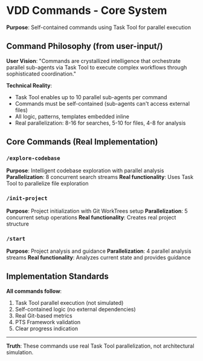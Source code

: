 # VDD Commands - Core System

**Purpose**: Self-contained commands using Task Tool for parallel execution

## Command Philosophy (from user-input/)

**User Vision**: "Commands are crystallized intelligence that orchestrate parallel sub-agents via Task Tool to execute complex workflows through sophisticated coordination."

**Technical Reality**: 
- Task Tool enables up to 10 parallel sub-agents per command
- Commands must be self-contained (sub-agents can't access external files)
- All logic, patterns, templates embedded inline
- Real parallelization: 8-16 for searches, 5-10 for files, 4-8 for analysis

## Core Commands (Real Implementation)

### `/explore-codebase`
**Purpose**: Intelligent codebase exploration with parallel analysis
**Parallelization**: 8 concurrent search streams
**Real functionality**: Uses Task Tool to parallelize file exploration

### `/init-project`  
**Purpose**: Project initialization with Git WorkTrees setup
**Parallelization**: 5 concurrent setup operations
**Real functionality**: Creates real project structure

### `/start`
**Purpose**: Project analysis and guidance
**Parallelization**: 4 parallel analysis streams
**Real functionality**: Analyzes current state and provides guidance

## Implementation Standards

**All commands follow**:
1. Task Tool parallel execution (not simulated)
2. Self-contained logic (no external dependencies)
3. Real Git-based metrics
4. PTS Framework validation
5. Clear progress indication

---

**Truth**: These commands use real Task Tool parallelization, not architectural simulation.